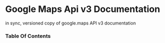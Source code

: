 Google Maps Api v3 Documentation
================================

in sync, versioned copy of google.maps API v3 documentation


### Table Of Contents 





